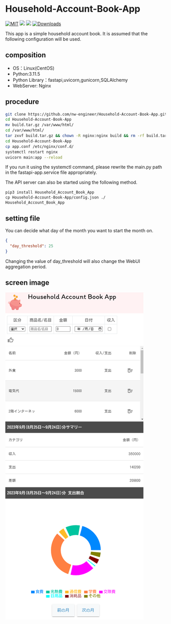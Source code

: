 # Household-Account-Book-App
[![MIT](https://img.shields.io/badge/license-MIT-blue.svg?style=flat)](https://github.com/nw-engineer/Household-Account-Book-App/blob/main/LICENSE.txt) 
[![](https://img.shields.io/badge/Pypi-0.0.1-FF9E0F.svg?logo=pypi&style=popout)](https://pypi.org/project/Household-Account-Book-App/)
![](https://img.shields.io/badge/Python-3.11-3776AB.svg?logo=python&style=popout)
[![Downloads](https://static.pepy.tech/badge/Household-Account-Book-App)](https://pepy.tech/project/Household-Account-Book-App)

This app is a simple household account book.
It is assumed that the following configuration will be used.

## composition
- OS：Linux(CentOS)
- Python:3.11.5
- Python Library：fastapi,uvicorn,gunicorn,SQLAlchemy
- WebServer: Nginx

## procedure
```bash
git clone https://github.com/nw-engineer/Household-Account-Book-App.git
cd Household-Account-Book-App
mv build.tar.gz /var/www/html/
cd /var/www/html/
tar zxvf build.tar.gz && chown -R nginx:nginx build && rm -rf build.tar.gz
cd Household-Account-Book-App
cp app.conf /etc/nginx/conf.d/
systemctl restart nginx
uvicorn main:app --reload
```
If you run it using the systemctl command, please rewrite the main.py path in the fastapi-app.service file appropriately.

The API server can also be started using the following method.

```bassh
pip3 install Household_Account_Book_App
cp Household-Account-Book-App/config.json ./
Household_Account_Book_App
```

## setting file
You can decide what day of the month you want to start the month on.
```json
{
  "day_threshold": 25
}
```
Changing the value of day_threshold will also change the WebUI aggregation period.

## screen image
![画像](/webui.png)
